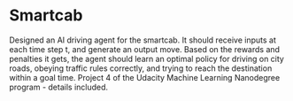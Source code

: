 # Smartcab
Designed an AI driving agent for the smartcab. It should receive inputs at each time step t, and generate an output move. Based on the rewards and penalties it gets, the agent should learn an optimal policy for driving on city roads, obeying traffic rules correctly, and trying to reach the destination within a goal time. Project 4 of the Udacity Machine Learning Nanodegree program - details included.
